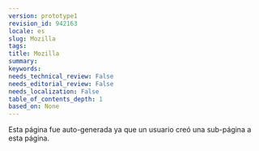 ```yaml
---
version: prototype1
revision_id: 942163
locale: es
slug: Mozilla
tags: 
title: Mozilla
summary: 
keywords: 
needs_technical_review: False
needs_editorial_review: False
needs_localization: False
table_of_contents_depth: 1
based_on: None
---
```

<p>Esta página fue auto-generada ya que un usuario creó una sub-página a esta página.</p>

